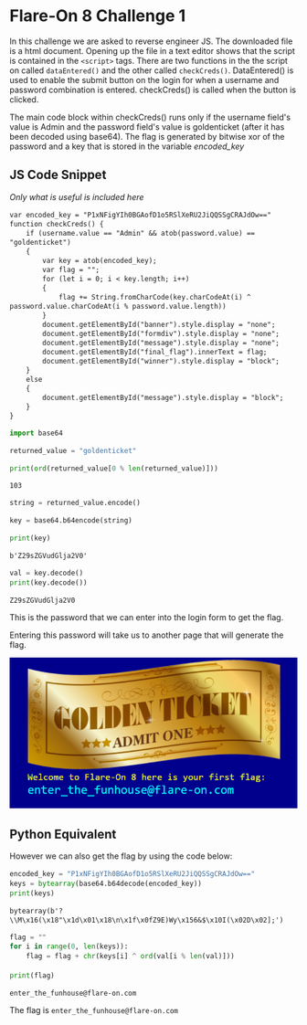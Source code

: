 # Flare-On 8 Challenge 1

In this challenge we are asked to reverse engineer JS. The downloaded file is a html document. Opening up the file in a text editor shows that the script is contained in the `<script>` tags. There are two functions in the the script on called `dataEntered()` and the other called `checkCreds()`. DataEntered() is used to enable the submit button on the login for when a username and password combination is entered. checkCreds() is called when the button is clicked. 

The main code block within checkCreds() runs only if the username field's value is Admin and the password field's value is goldenticket (after it has been decoded using base64). The flag is generated by bitwise xor of the password and a key that is stored in the variable *encoded_key*

## JS Code Snippet
*Only what is useful is included here*

```
var encoded_key = "P1xNFigYIh0BGAofD1o5RSlXeRU2JiQQSSgCRAJdOw=="
function checkCreds() {
	if (username.value == "Admin" && atob(password.value) == "goldenticket") 
	{
		var key = atob(encoded_key);
		var flag = "";
		for (let i = 0; i < key.length; i++)
		{
			flag += String.fromCharCode(key.charCodeAt(i) ^ password.value.charCodeAt(i % password.value.length))
		}
		document.getElementById("banner").style.display = "none";
		document.getElementById("formdiv").style.display = "none";
		document.getElementById("message").style.display = "none";
		document.getElementById("final_flag").innerText = flag;
		document.getElementById("winner").style.display = "block";
	}
	else
	{
		document.getElementById("message").style.display = "block";
	}
}
```


```python
import base64
```


```python
returned_value = "goldenticket"
```


```python
print(ord(returned_value[0 % len(returned_value)]))
```

    103



```python
string = returned_value.encode()
```


```python
key = base64.b64encode(string)
```


```python
print(key)
```

    b'Z29sZGVudGlja2V0'



```python
val = key.decode()
print(key.decode())
```

    Z29sZGVudGlja2V0


This is the password that we can enter into the login form to get the flag. 

Entering this password will take us to another page that will generate the flag.

![GT flag](./GT.PNG)

## Python Equivalent

However we can also get the flag by using the code below:


```python
encoded_key = "P1xNFigYIh0BGAofD1o5RSlXeRU2JiQQSSgCRAJdOw=="
keys = bytearray(base64.b64decode(encoded_key))
print(keys)
```

    bytearray(b'?\\M\x16(\x18"\x1d\x01\x18\n\x1f\x0fZ9E)Wy\x156&$\x10I(\x02D\x02];')



```python
flag = ""
for i in range(0, len(keys)):
    flag = flag + chr(keys[i] ^ ord(val[i % len(val)]))
    
print(flag)
```

    enter_the_funhouse@flare-on.com


The flag is `enter_the_funhouse@flare-on.com`
